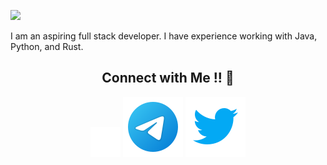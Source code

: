 <head>

<link rel="stylesheet" href="https://cdnjs.cloudflare.com/ajax/libs/font-awesome/4.7.0/css/font-awesome.min.css">

<link rel="stylesheet" href="https://cdn.jsdelivr.net/gh/devicons/devicon@v2.15.1/devicon.min.css">

</head>

![](./media/)

<p>I am an aspiring full stack developer. I have experience working with Java, Python, and Rust.
</p>
<h2 align="center">Connect with Me !! 🤝</h2>

<p align="center">
  <a>
    <img src="./media/mail.svg"/>
  </a>
  <a>
    <img src="./media/telegram.svg">
  </a>
  <a>
    <img src="./media/twitter.svg"/>
  </a>
</p>
